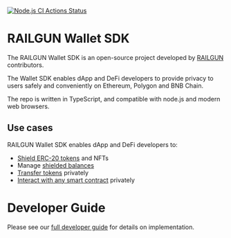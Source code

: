 [![Node.js CI Actions Status](https://github.com/Railgun-Community/wallet/actions/workflows/node.js.yml/badge.svg?branch=main)](https://github.com/Railgun-Community/wallet/actions)

# RAILGUN Wallet SDK

The RAILGUN Wallet SDK is an open-source project developed by [RAILGUN](https://www.railgun.org) contributors.

The Wallet SDK enables dApp and DeFi developers to provide privacy to users safely and conveniently on Ethereum, Polygon and BNB Chain.

The repo is written in TypeScript, and compatible with node.js and modern web browsers.

## Use cases

RAILGUN Wallet SDK enables dApp and DeFi developers to:

- [Shield ERC-20 tokens](https://railgun-privacy.gitbook.io/developer-guide/wallet/transactions/shielding/) and NFTs
- Manage [shielded balances](https://railgun-privacy.gitbook.io/developer-guide/wallet/shielded-balances/)
- [Transfer tokens](https://railgun-privacy.gitbook.io/developer-guide/wallet/transactions/private-transfers) privately
- [Interact with any smart contract](https://railgun-privacy.gitbook.io/developer-guide/wallet/transactions/cross-contract-calls) privately

# Developer Guide

Please see our [full developer guide](https://railgun-privacy.gitbook.io/developer-guide/wallet) for details on implementation.
